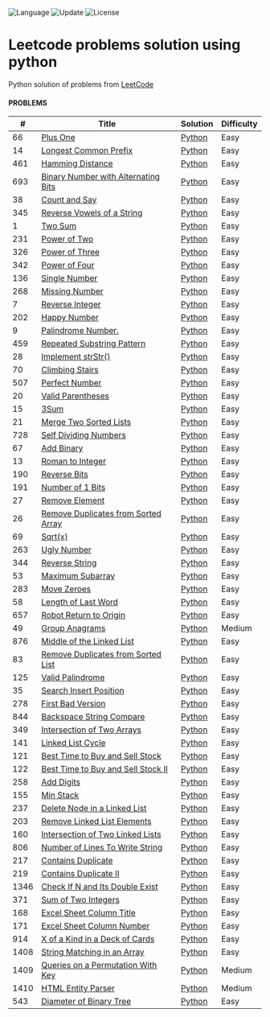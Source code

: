 ![Language](https://img.shields.io/badge/Language-Python-orange.svg?logo=Python&logoColor=yellow) ![Update](https://img.shields.io/badge/Update-Daily-orange) ![License](https://img.shields.io/badge/License-MIT-green.svg) 


# Leetcode problems solution using python
Python solution of problems from [LeetCode](https://leetcode.com/)

#### PROBLEMS

| # | Title | Solution | Difficulty |
|---| ----- | -------- | ---------- |
|66|[Plus One](https://leetcode.com/problems/plus-one/)|[Python](./66.py)|Easy|
|14|[Longest Common Prefix](https://leetcode.com/problems/longest-common-prefix/)|[Python](./14.py)|Easy|
|461|[Hamming Distance](https://leetcode.com/problems/hamming-distance/)|[Python](./461.py)|Easy|
|693|[Binary Number with Alternating Bits](https://leetcode.com/problems/binary-number-with-alternating-bits/)|[Python](./693.py)|Easy|
|38|[Count and Say](https://leetcode.com/problems/count-and-say/)|[Python](./38.py)|Easy|
|345|[Reverse Vowels of a String](https://leetcode.com/problems/reverse-vowels-of-a-string/)|[Python](./345.py)|Easy|
|1|[Two Sum](https://leetcode.com/problems/two-sum/)|[Python](./1.py)|Easy|
|231|[Power of Two](https://leetcode.com/problems/power-of-two/)|[Python](./231.py)|Easy|
|326|[Power of Three](https://leetcode.com/problems/power-of-three/)|[Python](./326.py)|Easy|
|342|[Power of Four](https://leetcode.com/problems/power-of-four/)|[Python](./342.py)|Easy|
|136|[Single Number](https://leetcode.com/problems/single-number/)|[Python](./136.py)|Easy|
|268|[Missing Number](https://leetcode.com/problems/missing-number/)|[Python](./268.py)|Easy|
|7|[Reverse Integer](https://leetcode.com/problems/reverse-integer/)|[Python](./7.py)|Easy|
|202|[Happy Number](https://leetcode.com/problems/happy-number/)|[Python](./202.py)|Easy|
|9|[Palindrome Number.](https://leetcode.com/problems/palindrome-number/)|[Python](./9.py)|Easy|
|459|[Repeated Substring Pattern](https://leetcode.com/problems/repeated-substring-pattern/)|[Python](./459.py)|Easy|
|28|[Implement strStr()](https://leetcode.com/problems/implement-strstr/)|[Python](./28.py)|Easy|
|70|[Climbing Stairs](https://leetcode.com/problems/climbing-stairs/)|[Python](./70.py)|Easy|
|507|[Perfect Number](https://leetcode.com/problems/perfect-number/)|[Python](./507.py)|Easy|
|20|[Valid Parentheses](https://leetcode.com/problems/valid-parentheses/)|[Python](./20.py)|Easy|
|15|[3Sum](https://leetcode.com/problems/3sum/)|[Python](./15.py)|Easy|
|21|[Merge Two Sorted Lists](https://leetcode.com/problems/merge-two-sorted-lists/)|[Python](./21.py)|Easy|
|728|[Self Dividing Numbers](https://leetcode.com/problems/self-dividing-numbers/)|[Python](./728.py)|Easy|
|67|[Add Binary](https://leetcode.com/problems/add-binary/)|[Python](./67.py)|Easy|
|13|[Roman to Integer](https://leetcode.com/problems/roman-to-integer/)|[Python](./13.py)|Easy|
|190|[Reverse Bits](https://leetcode.com/problems/reverse-bits/)|[Python](./190.py)|Easy|
|191|[Number of 1 Bits](https://leetcode.com/problems/number-of-1-bits/)|[Python](./191.py)|Easy|
|27|[Remove Element](https://leetcode.com/problems/remove-element/)|[Python](./27.py)|Easy|
|26|[Remove Duplicates from Sorted Array](https://leetcode.com/problems/remove-duplicates-from-sorted-array/)|[Python](./26.py)|Easy|
|69|[Sqrt(x)](https://leetcode.com/problems/sqrtx/)|[Python](./69.py)|Easy|
|263|[Ugly Number](https://leetcode.com/problems/ugly-number/)|[Python](./263.py)|Easy|
|344|[Reverse String](https://leetcode.com/problems/reverse-string/)|[Python](./344.py)|Easy|
|53|[Maximum Subarray](https://leetcode.com/problems/maximum-subarray/)|[Python](./53.py)|Easy|
|283|[Move Zeroes](https://leetcode.com/problems/move-zeroes/)|[Python](./283.py)|Easy|
|58|[Length of Last Word](https://leetcode.com/problems/length-of-last-word/)|[Python](./58.py)|Easy|
|657|[Robot Return to Origin](https://leetcode.com/problems/robot-return-to-origin/)|[Python](./657.py)|Easy|
|49|[Group Anagrams](https://leetcode.com/problems/group-anagrams/)|[Python](./49.py)|Medium|
|876|[Middle of the Linked List](https://leetcode.com/problems/middle-of-the-linked-list/)|[Python](./876.py)|Easy|
|83|[Remove Duplicates from Sorted List](https://leetcode.com/problems/remove-duplicates-from-sorted-list/)|[Python](./83.py)|Easy|
|125|[Valid Palindrome](https://leetcode.com/problems/valid-palindrome/)|[Python](./125.py)|Easy|
|35|[Search Insert Position](https://leetcode.com/problems/search-insert-position/)|[Python](./35.py)|Easy|
|278|[First Bad Version](https://leetcode.com/problems/first-bad-version/)|[Python](./278.py)|Easy|
|844|[Backspace String Compare](https://leetcode.com/problems/backspace-string-compare/)|[Python](./844.py)|Easy|
|349|[Intersection of Two Arrays](https://leetcode.com/problems/intersection-of-two-arrays/)|[Python](./349.py)|Easy|
|141|[Linked List Cycle](https://leetcode.com/problems/linked-list-cycle/)|[Python](./141.py)|Easy|
|121|[ Best Time to Buy and Sell Stock](https://leetcode.com/problems/best-time-to-buy-and-sell-stock/)|[Python](./121.py)|Easy|
|122|[ Best Time to Buy and Sell Stock II](https://leetcode.com/problems/best-time-to-buy-and-sell-stock-ii/)|[Python](./122.py)|Easy|
|258|[Add Digits](https://leetcode.com/problems/add-digits/)|[Python](./258.py)|Easy|
|155|[Min Stack](https://leetcode.com/problems/min-stack/)|[Python](./155.py)|Easy|
|237|[Delete Node in a Linked List](https://leetcode.com/problems/delete-node-in-a-linked-list/)|[Python](./237.py)|Easy|
|203|[Remove Linked List Elements](https://leetcode.com/problems/remove-linked-list-elements/)|[Python](./203.py)|Easy|
|160|[Intersection of Two Linked Lists](https://leetcode.com/problems/intersection-of-two-linked-lists/)|[Python](./160.py)|Easy|
|806|[Number of Lines To Write String](https://leetcode.com/problems/number-of-lines-to-write-string/)|[Python](./806.py)|Easy|
|217|[Contains Duplicate](https://leetcode.com/problems/contains-duplicate/)|[Python](./217.py)|Easy|
|219|[Contains Duplicate II](https://leetcode.com/problems/contains-duplicate-ii/)|[Python](./219.py)|Easy|
|1346|[Check If N and Its Double Exist](https://leetcode.com/problems/check-if-n-and-its-double-exist/)|[Python](./1346.py)|Easy|
|371|[Sum of Two Integers](https://leetcode.com/problems/sum-of-two-integers/)|[Python](./371.py)|Easy|
|168|[Excel Sheet Column Title](https://leetcode.com/problems/excel-sheet-column-title/)|[Python](./168.py)|Easy|
|171|[Excel Sheet Column Number](https://leetcode.com/problems/excel-sheet-column-number/)|[Python](./171.py)|Easy|
|914|[X of a Kind in a Deck of Cards](https://leetcode.com/problems/x-of-a-kind-in-a-deck-of-cards/)|[Python](./914.py)|Easy|
|1408|[String Matching in an Array](https://leetcode.com/contest/weekly-contest-184/problems/string-matching-in-an-array/)|[Python](./1408.py)|Easy|
|1409|[Queries on a Permutation With Key](https://leetcode.com/contest/weekly-contest-184/problems/queries-on-a-permutation-with-key/)|[Python](./1409.py)|Medium|
|1410|[HTML Entity Parser](https://leetcode.com/contest/weekly-contest-184/problems/html-entity-parser/)|[Python](./1410.py)|Medium|
|543|[Diameter of Binary Tree](https://leetcode.com/problems/diameter-of-binary-tree/)|[Python](./543.py)|Easy|